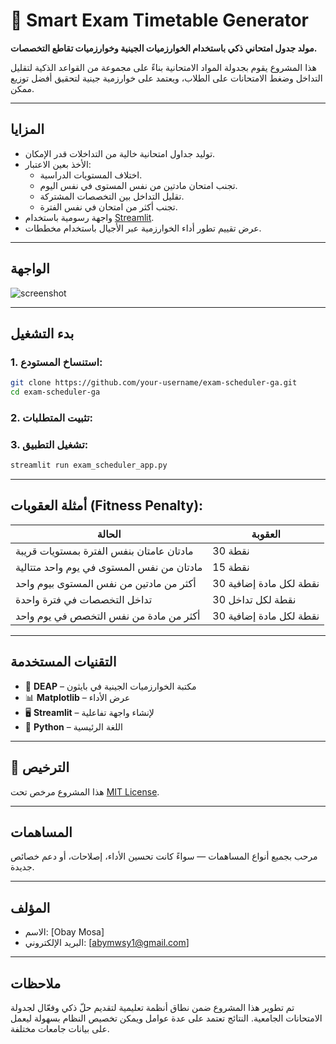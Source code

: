 # 📅 Smart Exam Timetable Generator

**مولد جدول امتحاني ذكي باستخدام الخوارزميات الجينية وخوارزميات تقاطع التخصصات.**

هذا المشروع يقوم بجدولة المواد الامتحانية بناءً على مجموعة من القواعد الذكية لتقليل التداخل وضغط الامتحانات على الطلاب، ويعتمد على خوارزمية جينية لتحقيق أفضل توزيع ممكن.

---

##  المزايا

- توليد جداول امتحانية خالية من التداخلات قدر الإمكان.
- الأخذ بعين الاعتبار:
  - اختلاف المستويات الدراسية.
  - تجنب امتحان مادتين من نفس المستوى في نفس اليوم.
  - تقليل التداخل بين التخصصات المشتركة.
  - تجنب أكثر من امتحان في نفس الفترة.
- واجهة رسومية باستخدام [Streamlit](https://streamlit.io/).
- عرض تقييم تطور أداء الخوارزمية عبر الأجيال باستخدام مخططات.

---

##  الواجهة

![screenshot](docs/screenshot.png)

---

##  بدء التشغيل

### 1. استنساخ المستودع:

```bash
git clone https://github.com/your-username/exam-scheduler-ga.git
cd exam-scheduler-ga
```

### 2. تثبيت المتطلبات:


### 3. تشغيل التطبيق:

```bash
streamlit run exam_scheduler_app.py
```

---

##  أمثلة العقوبات (Fitness Penalty):

| الحالة                                      | العقوبة |
|---------------------------------------------|---------|
| مادتان عامتان بنفس الفترة بمستويات قريبة   | 30 نقطة |
| مادتان من نفس المستوى في يوم واحد متتالية  | 15 نقطة |
| أكثر من مادتين من نفس المستوى بيوم واحد    | 30 نقطة لكل مادة إضافية |
| تداخل التخصصات في فترة واحدة                | 30 نقطة لكل تداخل |
| أكثر من مادة من نفس التخصص في يوم واحد      | 30 نقطة لكل مادة إضافية |

---

##  التقنيات المستخدمة

- 🧬 **DEAP** – مكتبة الخوارزميات الجينية في بايثون
- 📊 **Matplotlib** – عرض الأداء
- 🖥️ **Streamlit** – لإنشاء واجهة تفاعلية
- 🐍 **Python** – اللغة الرئيسية

---

## 📜 الترخيص

هذا المشروع مرخص تحت [MIT License](LICENSE).

---

##  المساهمات

مرحب بجميع أنواع المساهمات — سواءً كانت تحسين الأداء، إصلاحات، أو دعم خصائص جديدة.

---

##  المؤلف

- الاسم: [Obay Mosa]
- البريد الإلكتروني: [abymwsy1@gmail.com]

---

##  ملاحظات

تم تطوير هذا المشروع ضمن نطاق أنظمة تعليمية لتقديم حلّ ذكي وفعّال لجدولة الامتحانات الجامعية. النتائج تعتمد على عدة عوامل ويمكن تخصيص النظام بسهولة ليعمل على بيانات جامعات مختلفة.
